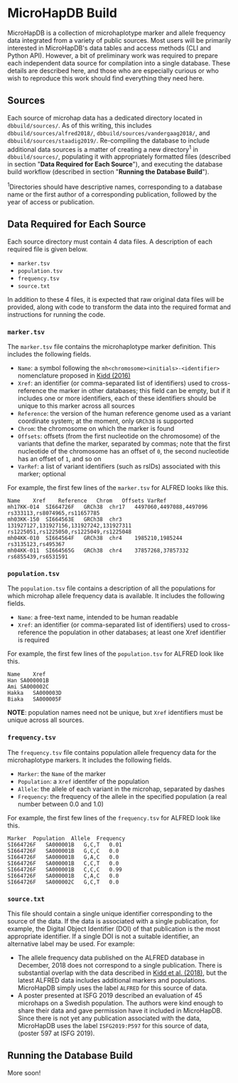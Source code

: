 # MicroHapDB Build

MicroHapDB is a collection of microhaplotype marker and allele frequency data integrated from a variety of public sources.
Most users will be primarily interested in MicroHapDB's data tables and access methods (CLI and Python API).
However, a bit of preliminary work was required to prepare each independent data source for compilation into a single database.
These details are described here, and those who are especially curious or who wish to reproduce this work should find everything they need here.


## Sources

Each source of microhap data has a dedicated directory located in `dbbuild/sources/`.
As of this writing, this includes `dbbuild/sources/alfred2018/`, `dbbuild/sources/vandergaag2018/`, and `dbbuild/sources/staadig2019/`.
Re-compiling the database to include additional data sources is a matter of creating a new directory<sup>1</sup> in `dbbuild/sources/`, populating it with appropriately formatted files (described in section "**Data Required for Each Source**"), and executing the database build workflow (described in section "**Running the Database Build**").

<sup>1</sup>Directories should have descriptive names, corresponding to a database name or the first author of a corresponding publication, followed by the year of access or publication.


## Data Required for Each Source

Each source directory must contain 4 data files.
A description of each required file is given below.

- `marker.tsv`
- `population.tsv`
- `frequency.tsv`
- `source.txt`

In addition to these 4 files, it is expected that raw original data files will be provided, along with code to transform the data into the required format and instructions for running the code.

### `marker.tsv`

The `marker.tsv` file contains the microhaplotype marker definition.
This includes the following fields.

- `Name`: a symbol following the `mh<chromosome><initials>-<identifier>` nomenclature proposed in [Kidd (2016)](https://dx.doi.org/10.1186/s40246-016-0078-y)
- `Xref`: an identifier (or comma-separated list of identifiers) used to cross-reference the marker in other databases; this field can be empty, but if it includes one or more identifiers, each of these identifiers should be unique to this marker across all sources
- `Reference`: the version of the human reference genome used as a variant coordinate system; at the moment, only `GRCh38` is supported
- `Chrom`: the chromosome on which the marker is found
- `Offsets`: offsets (from the first nucleotide on the chromosome) of the variants that define the marker, separated by commas; note that the first nucleotide of the chromosome has an offset of `0`, the second nucleotide has an offset of `1`, and so on
- `VarRef`: a list of variant identifiers (such as rsIDs) associated with this marker; optional

For example, the first few lines of the `marker.tsv` for ALFRED looks like this.

```
Name	Xref	Reference	Chrom	Offsets	VarRef
mh17KK-014	SI664726F	GRCh38	chr17	4497060,4497088,4497096	rs333113,rs8074965,rs11657785
mh03KK-150	SI664563E	GRCh38	chr3	131927127,131927156,131927242,131927311	rs1225051,rs1225050,rs1225049,rs1225048
mh04KK-010	SI664564F	GRCh38	chr4	1985210,1985244	rs3135123,rs495367
mh04KK-011	SI664565G	GRCh38	chr4	37857268,37857332	rs6855439,rs6531591
```


### `population.tsv`

The `population.tsv` file contains a description of all the populations for which microhap allele frequency data is available.
It includes the following fields.

- `Name`: a free-text name, intended to be human readable
- `Xref`: an identifier (or comma-separated list of identifiers) used to cross-reference the population in other databases; at least one Xref identifier is required

For example, the first few lines of the `population.tsv` for ALFRED look like this.

```
Name	Xref
Han	SA000001B
Ami	SA000002C
Hakka	SA000003D
Biaka	SA000005F
```

**NOTE**: population names need not be unique, but `Xref` identifiers must be unique across all sources.

### `frequency.tsv`

The `frequency.tsv` file contains population allele frequency data for the microhaplotype markers.
It includes the following fields.

- `Marker`: the `Name` of the marker
- `Population`: a `Xref` identifer of the population
- `Allele`: the allele of each variant in the microhap, separated by dashes
- `Frequency`: the frequency of the allele in the specified population (a real number between 0.0 and 1.0)

For example, the first few lines of the `frequency.tsv` for ALFRED look like this.

```
Marker	Population	Allele	Frequency
SI664726F	SA000001B	G,C,T	0.01
SI664726F	SA000001B	G,C,C	0.0
SI664726F	SA000001B	G,A,C	0.0
SI664726F	SA000001B	C,C,T	0.0
SI664726F	SA000001B	C,C,C	0.99
SI664726F	SA000001B	C,A,C	0.0
SI664726F	SA000002C	G,C,T	0.0
```

### `source.txt`

This file should contain a single unique identifier corresponding to the source of the data.
If the data is associated with a single publication, for example, the Digital Object Identifier (DOI) of that publication is the most appropriate identifier.
If a single DOI is not a suitable identifier, an alternative label may be used.
For example:

- The allele frequency data published on the ALFRED database in December, 2018 does not correspond to a single publication.
  There is substantial overlap with the data described in [Kidd et al. (2018)](https://doi.org/10.1002/elps.201800092), but the latest ALFRED data includes additional markers and populations.
  MicroHapDB simply uses the label `ALFRED` for this source of data.
- A poster presented at ISFG 2019 described an evaluation of 45 microhaps on a Swedish population.
  The authors were kind enough to share their data and gave permission have it included in MicroHapDB.
  Since there is not yet any publication associated with the data, MicroHapDB uses the label `ISFG2019:P597` for this source of data, (poster 597 at ISFG 2019).


## Running the Database Build

More soon!
